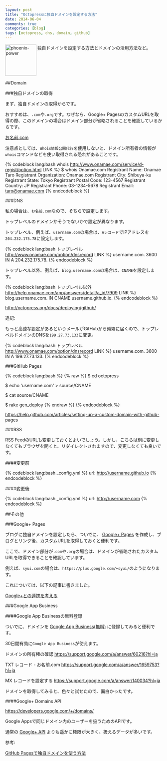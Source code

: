 ```yaml
---
layout: post
title: "Octopressに独自ドメインを設定する方法"
date: 2014-06-04
comments: true
categories: [blog]
tags: [octopress, dns, domain, github]
---
```



<img src="{{ root_url }}/images/more.png" alt="phoenix-power" align="left" width="100" height="100">独自ドメインを設定する方法とドメインの活用方法など。<!--more--><br clear="all">



##Domain

###独自ドメインの取得

まず、独自ドメインの取得からです。

おすすめは、`.com`や`.org`です。なぜなら、Google+ PagesのカスタムURLを取得の際、このドメインの場合はドメイン部分が省略されることを確認しているからです。

<a href="http://www.onamae.com/service/" target="_blank">お名前.com</a>

注意点としては、`Whois情報公開代行`を使用しないと、ドメイン所有者の情報が`whois`コマンドなどを使い取得される恐れがあることです。

{% codeblock lang:bash whois http://www.onamae.com/service/d-regist/option.html LINK %}
$ whois Onamae.com
Registrant Name: Onamae Taro
Registrant Organization: Onamae.com
Registrant City: Shibuya-ku
Registrant State: Tokyo
Registrant Postal Code: 123-4567
Registrant Country: JP
Registrant Phone: 03-1234-5678
Registrant Email: taro@onamae.com
{% endcodeblock %}

###DNS

私の場合は、`お名前.com`なので、そちらで設定します。


トップレベルのドメインかそうでないかで設定が異なります。

トップレベル、例えば、`username.com`の場合は、`Aレコード`でIPアドレスを`204.232.175.78`に設定します。

{% codeblock lang:bash トップレベル http://www.onamae.com/option/dnsrecord LINK %}
username.com. 3600 IN A 204.232.175.78.
{% endcodeblock %}


トップレベル以外、例えば、`blog.username.com`の場合は、`CNAME`を設定します。

{% codeblock lang:bash トップレベル以外 http://help.onamae.com/app/answers/detail/a_id/7909 LINK %}
blog.username.com. IN CNAME username.github.io.
{% endcodeblock %}

http://octopress.org/docs/deploying/github/


追記:

もっと高速な設定があるというメールがGitHubから頻繁に届くので、トップレベルドメインのDNSを`199.27.73.133`に変更。

{% codeblock lang:bash トップレベル http://www.onamae.com/option/dnsrecord LINK %}
username.com. 3600 IN A 199.27.73.133.
{% endcodeblock %}


###GitHub Pages

{% codeblock lang:bash %}
{% raw %}
$ cd octopress

$ echo 'username.com' > source/CNAME

$ cat source/CNAME

$ rake gen_deploy
{% endraw %}
{% endcodeblock %}

https://help.github.com/articles/setting-up-a-custom-domain-with-github-pages


###RSS

RSS FeedのURLも変更しておくとよいでしょう。しかし、こちらは別に変更しなくてもブラウザを開くと、リダイレクトされますので、変更しなくても良いです。


####変更前

{% codeblock lang:bash _config.yml %}
url: http://username.github.io
{% endcodeblock %}

####変更後

{% codeblock lang:bash _config.yml %}
url: http://username.com
{% endcodeblock %}


##その他

###Google+ Pages

ブログに独自ドメインを設定したら、ついでに、 <a href="http://www.google.com/+/business/" target="_blank">Google+ Pages</a> を作成し、ブログとリンク後、カスタムURLを取得しておくと便利です。

ここで、ドメイン部分が`.com`や`.org`の場合は、ドメインが省略されたカスタムURLを取得できることを確認しています。

例えば、`syui.com`の場合は、`https://plus.google.com/+syui/`のようになります。

これについては、以下の記事に書きました。

<a href="http://syui.co/blog/2014/06/03/googleplus/" target="_blank">Google+との連携を考える</a>


###Google App Business

####Google App Businessの無料登録

ついでに、ドメインを <a href="http://www.google.co.jp/intx/ja/enterprise/apps/business/" target="_blank">Google App Business(無料)</a> に登録してみると便利です。

30日間有効に`Google App Business`が使えます。

ドメインの所有権の確認 https://support.google.com/a/answer/60216?hl=ja

TXT レコード - お名前.com https://support.google.com/a/answer/1659753?hl=ja

MX レコードを設定する https://support.google.com/a/answer/140034?hl=ja

ドメインを取得してみると、色々と試せたので、面白かったです。


####Google+ Domains API

https://developers.google.com/+/domains/

Google Appsで同じドメイン内のユーザーを扱うためのAPIです。

通常の <a href="https://developers.google.com/+/api/?hl=ja" target="_blank">Google+ API</a> よりも遥かに権限が大きく、扱えるデータが多いです。

参考:

<a href="http://blog.awairo.net/blog/2013/12/14/custom-domain-for-gh-pages/" target="_blank">GitHub Pagesで独自ドメインを使う方法</a>


